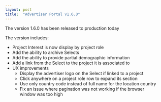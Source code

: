 ```yaml
---
layout: post
title:  "Advertiser Portal v1.6.0"
---
```


The version 1.6.0 has been released to production today

The version includes:
- Project Interest is now display by project role
- Add the ability to archive Selects
- Add the ability to provide partial demographic information
- Add a link from the Select to the project it is associated to
- UX improvements
  - Display the advertiser logo on the Select if linked to a project
  - Click anywhere on a project role row to expand its section
  - Use only country code instead of full name for the location country
  - Fix an issue where pagination was not working if the browser window was too high
